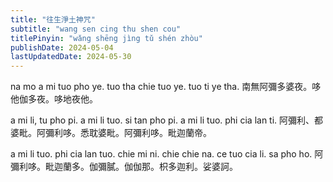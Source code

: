 ```yaml
---
title: "往生淨土神咒"
subtitle: "wang sen cing thu shen cou"
titlePinyin: "wǎng shēng jìng tǔ shén zhòu"
publishDate: 2024-05-04
lastUpdatedDate: 2024-05-30
---
```


na mo a mi tuo pho ye. tuo tha chie tuo ye. tuo ti ye tha.
南無阿彌多婆夜。哆他伽多夜。哆地夜他。

a mi li, tu pho pi. a mi li tuo. si tan pho pi. a mi li tuo. phi cia lan ti.
阿彌利、都婆毗。阿彌利哆。悉耽婆毗。阿彌利哆。毗迦蘭帝。

a mi li tuo. phi cia lan tuo. chie mi ni. chie chie na. ce tuo cia li. sa pho ho.
阿彌利哆。毗迦蘭多。伽彌膩。伽伽那。枳多迦利。娑婆訶。
